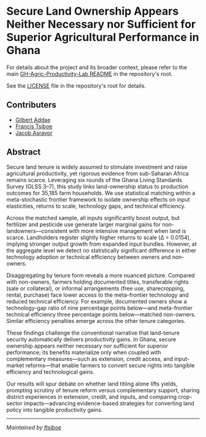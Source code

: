 # Secure Land Ownership Appears Neither Necessary nor Sufficient for Superior Agricultural Performance in Ghana 

For details about the project and its broader context, please refer to the main [GH-Agric-Productivity-Lab README](../README.md) in the repository's root.

See the [LICENSE](../LICENSE) file in the repository's root for details.

## Contributers
- [Gilbert Addae](https://github.com/Gilbertaddae)
- [Francis Tsiboe](https://scholar.google.com/citations?user=ox2t_YIAAAAJ&hl=en)
- [Jacob Asravor](https://scholar.google.com/citations?user=_zUi3FsAAAAJ&hl=en)
  
## Abstract
Secure land tenure is widely assumed to stimulate investment and raise agricultural productivity, yet rigorous evidence from sub-Saharan Africa remains scarce. Leveraging six rounds of the Ghana Living Standards Survey (GLSS 3–7), this study links land-ownership status to production outcomes for 35,185 farm households. We use statistical matching within a meta-stochastic frontier framework to isolate ownership effects on input elasticities, returns to scale, technology gaps, and technical efficiency.

Across the matched sample, all inputs significantly boost output, but fertilizer and pesticide use generate larger marginal gains for non-landowners—consistent with more intensive management when land is scarce. Landholders register slightly higher returns to scale (Δ = 0.0154), implying stronger output growth from expanded input bundles. However, at the aggregate level we detect no statistically significant difference in either technology adoption or technical efficiency between owners and non-owners.

Disaggregating by tenure form reveals a more nuanced picture. Compared with non-owners, farmers holding documented titles, transferable rights (sale or collateral), or informal arrangements (free use, sharecropping, rental, purchase) face lower access to the meta-frontier technology and reduced technical efficiency. For example, documented owners show a technology-gap ratio of nine percentage points below—and meta-frontier technical efficiency three percentage points below—matched non-owners. Similar efficiency penalties emerge across the other tenure categories.

These findings challenge the conventional narrative that land-tenure security automatically delivers productivity gains. In Ghana, secure ownership appears neither necessary nor sufficient for superior performance; its benefits materialize only when coupled with complementary measures—such as extension, credit access, and input-market reforms—that enable farmers to convert secure rights into tangible efficiency and technological gains.

Our results will spur debate on whether land titling alone lifts yields, prompting scrutiny of tenure reform versus complementary support, sharing district experiences in extension, credit, and inputs, and comparing crop-sector impacts—advancing evidence-based strategies for converting land policy into tangible productivity gains.    

---

*Maintained by [ftsiboe](https://github.com/ftsiboe)*
